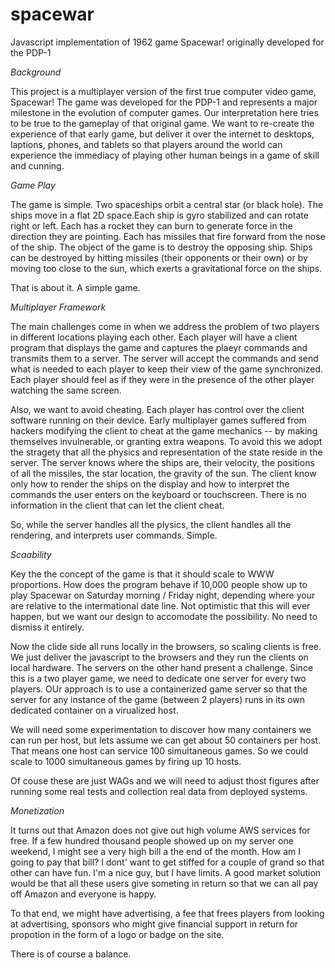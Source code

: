 # spacewar
Javascript implementation of 1962 game Spacewar! originally developed for the PDP-1

_Background_

This project is a multiplayer version of the first true computer video game, Spacewar!
The game was developed for the PDP-1 and represents a major milestone in the evolution of
computer games.  Our interpretation here tries to be true to the gameplay of that original
game.  We want to re-create the experience of that early game, but deliver it over the internet
to desktops, laptions, phones, and tablets
so that players around the world can experience the immediacy of playing other human beings in
a game of skill and cunning.

_Game Play_

The game is simple.  Two spaceships orbit a central star (or black hole).  The ships move
in a flat 2D space.Each ship is gyro stabilized and can rotate right or left.  Each has a
rocket they can burn to generate force in the direction they are pointing.  Each has missiles
that fire forward from the nose of the ship.  The object of the game is to destroy the opposing
ship.  Ships can be destroyed by hitting missiles (their opponents or their own) or by moving
too close to the sun, which exerts a gravitational force on the ships.

That is about it.  A simple game.

_Multiplayer Framework_

The main challenges come in when we address the problem of two players in different locations
playing each other.  Each player will have a client program that displays the game and captures
the plaeyr commands and transmits them to a server.  The server will accept the commands and
send what is needed to each player to keep their view of the game synchronized.  Each player
should feel as if they were in the presence of the other player watching the same screen.

Also, we want to avoid cheating.  Each player has control over the client software running
on their device.  Early multiplayer games suffered from hackers modifying the client to
cheat at the game mechanics -- by making themselves invulnerable, or granting extra weapons.
To avoid this we adopt the stragety that all the physics and representation of the state
reside in the server.  The server knows where the ships are, their velocity, the positions of
all the missiles, the star location, the gravity of the sun.  The client know only how to
render the ships on the display and how to interpret the commands the user enters on the
keyboard or touchscreen.  There is no information in the client that can let the client cheat.

So, while the server handles all the plysics, the client handles all the rendering, and interprets
user commands.  Simple.

_Scaability_

Key the the concept of the game is that it should scale to WWW proportions.  How does the program
behave if 10,000 people show up to play Spacewar on Saturday morning / Friday night, depending
where your are relative to the intermational date line.  Not optimistic that this will ever happen,
but we want our design to accomodate the possibility. No need to dismiss it entirely.

Now the clide side all runs locally in the browsers, so scaling clients is free.  We just deliver the
javascript to the browsers and they run the clients on local hardware.  The servers on the other
hand present a challenge.  Since this is a two player game, we need to dedicate one server for every
two players.  OUr approach is to use a containerized game server so that the server for any 
instance of the game (between 2 players) runs in its own dedicated container on a virualized host.

We will need some experimentation to discover how many containers we can run per host, but lets assume
we can get about 50 containers per host.  That means one host can service 100 simultaneous games.
So we could scale to 1000 simultaneous games by firing up 10 hosts.

Of couse these are just WAGs and we will need to adjust thost figures after running some real tests
and collection real data from deployed systems.

_Monetization_

It turns out that Amazon does not give out high volume AWS services for free.  If a few hundred thousand
people showed up on my server one weekend, I might see a very high bill a the end of the month.  How 
am I going to pay that bill?  I dont' want to get stiffed for a couple of grand so that other can have
fun.  I'm a nice guy, but I have limits.  A good market solution would be that all these users give
someting in return so that we can all pay off Amazon and everyone is happy.

To that end, we might have advertising, a fee that frees players from looking at advertising, sponsors
who might give financial support in return for propotion in the form of a logo or badge on the site.

There is of course a balance.




